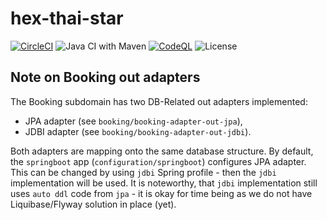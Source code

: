 # hex-thai-star

[![CircleCI](https://circleci.com/gh/hex-arch-training/hex-thai-star/tree/main.svg?style=shield)](https://circleci.com/gh/hex-arch-training/hex-thai-star/tree/main)
![Java CI with Maven](https://github.com/hex-arch-training/hex-thai-star/actions/workflows/maven.yml/badge.svg)
[![CodeQL](https://github.com/hex-arch-training/hex-thai-star/workflows/CodeQL/badge.svg)](https://github.com/hex-arch-training/hex-thai-star/actions?query=workflow%3ACodeQL "Code quality workflow status")
![License](https://img.shields.io/badge/License-MIT-blue)

## Note on Booking out adapters

The Booking subdomain has two DB-Related out adapters implemented:

* JPA adapter (see `booking/booking-adapter-out-jpa`),
* JDBI adapter (see `booking/booking-adapter-out-jdbi`).

Both adapters are mapping onto the same database structure.
By default, the `springboot` app (`configuration/springboot`) configures JPA adapter.
This can be changed by using `jdbi` Spring profile - then the `jdbi` implementation will be used.
It is noteworthy, that `jdbi` implementation still uses `auto ddl` code from `jpa` - it is okay for time being as we do not have Liquibase/Flyway solution in place (yet).
